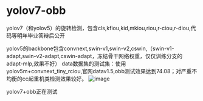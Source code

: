 # yolov7-obb
yolov7（和yolov5）的旋转检测，包含cls,kfiou,kid,mkiou,riou,r-ciou,r-diou,代码等明年毕业答辩后公开

yolov5的backbone包含convnext,swin-v1,swin-v2,cswin,（swin-v1-adapt,swin-v2-adapt,cswin-adapt，冻结骨干网络权重，仅仅训练分支的adapt-mlp,效果不好）
data数据集的测试集：使用yolov5m+convnext_tiny_rciou,官网datav1.5,obb测试效果达到74.08；对严重不均衡的cc起重机类检测效果较好。
![image](https://user-images.githubusercontent.com/87272337/185733645-71d6ce7a-8f39-408a-b6ce-f43987359af1.png)

yolov7+obb正在测试
